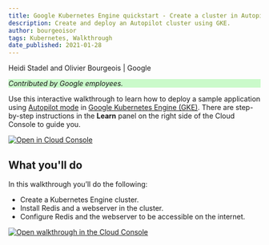 ```yaml
---
title: Google Kubernetes Engine quickstart - Create a cluster in Autopilot mode
description: Create and deploy an Autopilot cluster using GKE.
author: bourgeoisor
tags: Kubernetes, Walkthrough
date_published: 2021-01-28
---
```


Heidi Stadel and Olivier Bourgeois | Google

<p style="background-color:#CAFACA;"><i>Contributed by Google employees.</i></p>

Use this interactive walkthrough to learn how to deploy a sample application
using [Autopilot mode][autopilot] in [Google Kubernetes Engine (GKE)][gke-docs].
There are step-by-step instructions in the **Learn** panel on the right side of
the Cloud Console to guide you.

[![Open in Cloud Console](https://walkthroughs.googleusercontent.com/tutorial/resources/open-in-console-button.svg)](https://console.cloud.google.com/getting-started?tutorial=gke_autopilot)

## What you'll do

In this walkthrough you’ll do the following:

* Create a Kubernetes Engine cluster.
* Install Redis and a webserver in the cluster. 
* Configure Redis and the webserver to be accessible on the internet. 

[![Open walkthrough in the Cloud Console](https://storage.googleapis.com/gcp-community/tutorials/gke-autopilot/tutorial.png)](https://console.cloud.google.com/getting-started?tutorial=gke_autopilot)

[gke-docs]: https://cloud.google.com/kubernetes-engine/
[autopilot]: https://cloud.google.com/kubernetes-engine/docs/concepts/autopilot-overview
